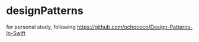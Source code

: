 # designPatterns
for personal study, following https://github.com/ochococo/Design-Patterns-In-Swift
